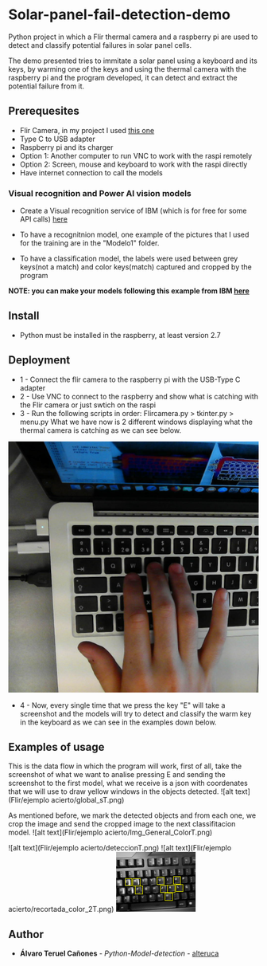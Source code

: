 # Solar-panel-fail-detection-demo
Python project in which a Flir thermal camera and a raspberry pi are used to detect and classify potential failures in solar panel cells.

The demo presented tries to immitate a solar panel using a keyboard and its keys, by warming one of the keys and using the thermal camera with the raspberry pi and the program developed, it can detect and extract the potential failure from it.

## Prerequesites

* Flir Camera, in my project I used [this one](https://www.amazon.com/FLIR-Thermal-Imaging-Camera-Android/dp/B07232C9RB)
* Type C to USB adapter
* Raspberry pi and its charger
* Option 1: Another computer to run VNC to work with the raspi remotely
* Option 2: Screen, mouse and keyboard to work with the raspi directly
* Have internet connection to call the models

### Visual recognition and Power AI vision models

* Create a Visual recognition service of IBM (which is for free for some API calls) [here](https://www.ibm.com/watson/services/visual-recognition/)  

* To have a recognitnion model, one example of the pictures that I used for the training are in the "Modelo1" folder. 
* To have a classification model, the labels were used between grey keys(not a match) and color keys(match) captured and cropped by the program

**NOTE: you can make your models following this example from IBM [here](https://github.com/IBM/powerai-vision-object-detection
)**


## Install
* Python must be installed in the raspberry, at least version 2.7




## Deployment

* 1 - Connect the flir camera to the raspberry pi with the USB-Type C adapter
* 2 - Use VNC to connect to the raspberry and show what is catching with the Flir camera or just swtich on the raspi
* 3 - Run the following scripts in order: Flircamera.py > tkinter.py > menu.py
 What we have now is 2 different windows displaying what the thermal camera is catching as we can see below.
 
![alt text](Flir/Img_Cropped.png)

* 4 - Now, every single time that we press the key "E" will take a screenshot and the models will try to detect and classify the warm key in the keyboard as we can see in the examples down below.


## Examples of usage
This is the data flow in which the program will work, first of all, take the screenshot of what we want to analise pressing E and sending the screenshot to the first model, what we receive is a json with coordenates that we will use to draw yellow windows in the objects detected.
![alt text](Flir/ejemplo acierto/global_sT.png)

As mentioned before, we mark the detected objects and from each one, we crop the image and send the cropped image to the next classifitacion model.
![alt text](Flir/ejemplo acierto/Img_General_ColorT.png)

![alt text](Flir/ejemplo acierto/deteccionT.png)
![alt text](Flir/ejemplo acierto/recortada_color_2T.png)
![alt text](Flir/squares.png)


## Author

* **Álvaro Teruel Cañones** - *Python-Model-detection* - [alteruca](https://github.com/alteruca)
